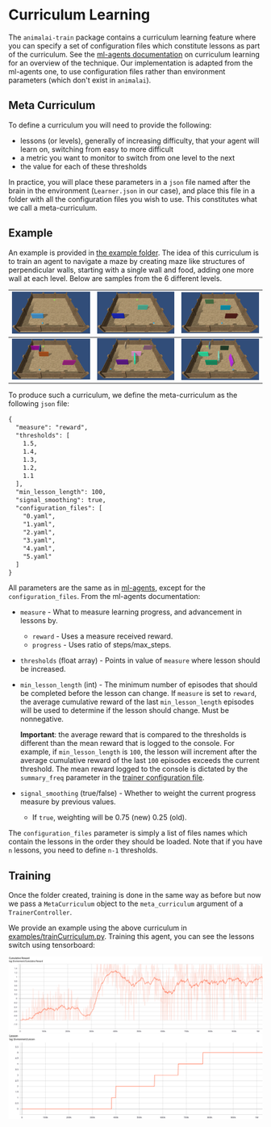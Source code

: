 # Curriculum Learning

The `animalai-train` package contains a curriculum learning feature where you can specify a set of configuration files 
which constitute lessons as part of the curriculum. See the 
[ml-agents documentation](https://github.com/Unity-Technologies/ml-agents/blob/master/docs/Training-Curriculum-Learning.md) 
on curriculum learning for an overview of the technique. Our implementation is adapted from the ml-agents one, to use 
configuration files rather than environment parameters (which don't exist in `animalai`).

## Meta Curriculum

To define a curriculum you will need to provide the following:

- lessons (or levels), generally of increasing difficulty, that your agent will learn on, switching from easy to more difficult 
- a metric you want to monitor to switch from one level to the next
- the value for each of these thresholds

In practice, you will place these parameters in a `json` file named after the brain in the environment (`Learner.json` in 
our case), and place this file in a folder with all the configuration files you wish to use. This constitutes what we call 
a meta-curriculum.

## Example

An example is provided in [the example folder](../examples/configs/curriculum). The idea of this curriculum is to train 
an agent to navigate a maze by creating maze like structures of perpendicular walls, starting with a single wall and food, 
adding one more wall at each level. Below are samples from the 6 different levels.



![](Curriculum/0.png) |![](Curriculum/1.png)|![](Curriculum/2.png)|
:--------------------:|:-------------------:|:-------------------:
![](Curriculum/3.png) |![](Curriculum/4.png)|![](Curriculum/5.png)|

To produce such a curriculum, we define the meta-curriculum as the following `json` file:

```
{
  "measure": "reward",
  "thresholds": [
    1.5,
    1.4,
    1.3,
    1.2,
    1.1
  ],
  "min_lesson_length": 100,
  "signal_smoothing": true,
  "configuration_files": [
    "0.yaml",
    "1.yaml",
    "2.yaml",
    "3.yaml",
    "4.yaml",
    "5.yaml"
  ]
}
```

All parameters are the same as in [ml-agents](https://github.com/Unity-Technologies/ml-agents/blob/master/docs/Training-Curriculum-Learning.md), 
except for the `configuration_files`. From the ml-agents documentation:

* `measure` - What to measure learning progress, and advancement in lessons by.
  * `reward` - Uses a measure received reward.
  * `progress` - Uses ratio of steps/max_steps.
* `thresholds` (float array) - Points in value of `measure` where lesson should
  be increased.
* `min_lesson_length` (int) - The minimum number of episodes that should be
  completed before the lesson can change. If `measure` is set to `reward`, the
  average cumulative reward of the last `min_lesson_length` episodes will be
  used to determine if the lesson should change. Must be nonnegative.

  __Important__: the average reward that is compared to the thresholds is
  different than the mean reward that is logged to the console. For example,
  if `min_lesson_length` is `100`, the lesson will increment after the average
  cumulative reward of the last `100` episodes exceeds the current threshold.
  The mean reward logged to the console is dictated by the `summary_freq`
  parameter in the
  [trainer configuration file](Training-ML-Agents.md#training-config-file).
* `signal_smoothing` (true/false) - Whether to weight the current progress
  measure by previous values.
  * If `true`, weighting will be 0.75 (new) 0.25 (old).
  
 The `configuration_files` parameter is simply a list of files names which contain the lessons in the order they should be loaded.
 Note that if you have `n` lessons, you need to define `n-1` thresholds. 
 

 ## Training
 
 Once the folder created, training is done in the same way as before but now we pass a `MetaCurriculum` object to the 
 `meta_curriculum` argument of a `TrainerController`.
 
 We provide an example using the above curriculum in [examples/trainCurriculum.py](../examples/trainCurriculum.py).
 Training this agent, you can see the lessons switch using tensorboard:
 
 ![](Curriculum/learning.png)
 ![](Curriculum/lessons.png)
